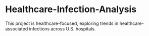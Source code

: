 # Healthcare-Infection-Analysis
This project is healthcare-focused, exploring trends in healthcare-associated infections across U.S. hospitals. 
